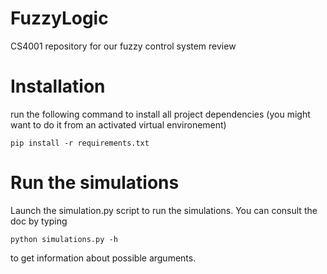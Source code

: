 # FuzzyLogic
CS4001 repository for our fuzzy control system review

# Installation
run the following command to install all project dependencies (you might want to do it from an activated virtual environement)
```
pip install -r requirements.txt
```

# Run the simulations
Launch the simulation.py script to run the simulations. You can consult the doc by typing
```
python simulations.py -h 
```
to get information about possible arguments.